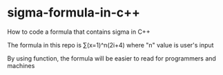 # sigma-formula-in-c++
How to code a formula that contains sigma in C++

The formula in this repo is ∑(x=1)^n(2i+4) where "n" value is user's input

By using function, the formula will be easier to read for programmers and machines
